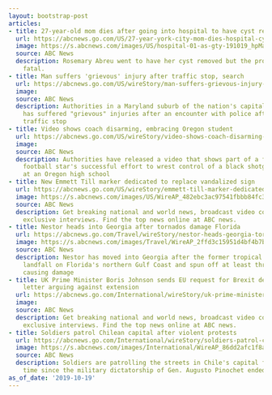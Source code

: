 ```yaml
---
layout: bootstrap-post
articles:
- title: 27-year-old mom dies after going into hospital to have cyst removed
  url: https://abcnews.go.com/US/27-year-york-city-mom-dies-hospital-cyst/story?id=66394837
  image: https://s.abcnews.com/images/US/hospital-01-as-gty-191019_hpMain_16x9_992.jpg
  source: ABC News
  description: Rosemary Abreu went to have her cyst removed but the procedure turned
    fatal.
- title: Man suffers 'grievous' injury after traffic stop, search
  url: https://abcnews.go.com/US/wireStory/man-suffers-grievous-injury-traffic-stop-search-66395431
  image: 
  source: ABC News
  description: Authorities in a Maryland suburb of the nation's capital say a man
    has suffered "grievous" injuries after an encounter with police after a recent
    traffic stop
- title: Video shows coach disarming, embracing Oregon student
  url: https://abcnews.go.com/US/wireStory/video-shows-coach-disarming-embracing-oregon-student-66395330
  image: 
  source: ABC News
  description: Authorities have released a video that shows part of a former Oregon
    football star's successful effort to wrest control of a black shotgun from a student
    at an Oregon high school
- title: New Emmett Till marker dedicated to replace vandalized sign
  url: https://abcnews.go.com/US/wireStory/emmett-till-marker-dedicated-replace-vandalized-sign-66395329
  image: https://s.abcnews.com/images/US/WireAP_482ebc3ac97541fbbb84fc389fa39c91_16x9_992.jpg
  source: ABC News
  description: Get breaking national and world news, broadcast video coverage, and
    exclusive interviews. Find the top news online at ABC news.
- title: Nestor heads into Georgia after tornados damage Florida
  url: https://abcnews.go.com/Travel/wireStory/nestor-heads-georgia-tornados-damage-florida-66395163
  image: https://s.abcnews.com/images/Travel/WireAP_2ffd3c15951d4bf4b7be63675f321992_16x9_992.jpg
  source: ABC News
  description: Nestor has moved into Georgia after the former tropical storm made
    landfall on Florida's northern Gulf Coast and spun off at least three tornadoes,
    causing damage
- title: UK Prime Minister Boris Johnson sends EU request for Brexit delay, but also
    letter arguing against extension
  url: https://abcnews.go.com/International/wireStory/uk-prime-minister-boris-johnson-sends-eu-request-66394671
  image: 
  source: ABC News
  description: Get breaking national and world news, broadcast video coverage, and
    exclusive interviews. Find the top news online at ABC news.
- title: Soldiers patrol Chilean capital after violent protests
  url: https://abcnews.go.com/International/wireStory/soldiers-patrol-chilean-capital-violent-protests-66394561
  image: https://s.abcnews.com/images/International/WireAP_86dd2afc1f8a4b8fb5b0b3dafd4a496c_16x9_992.jpg
  source: ABC News
  description: Soldiers are patrolling the streets in Chile's capital for the first
    time since the military dictatorship of Gen. Augusto Pinochet ended in 1990
as_of_date: '2019-10-19'
---
```


